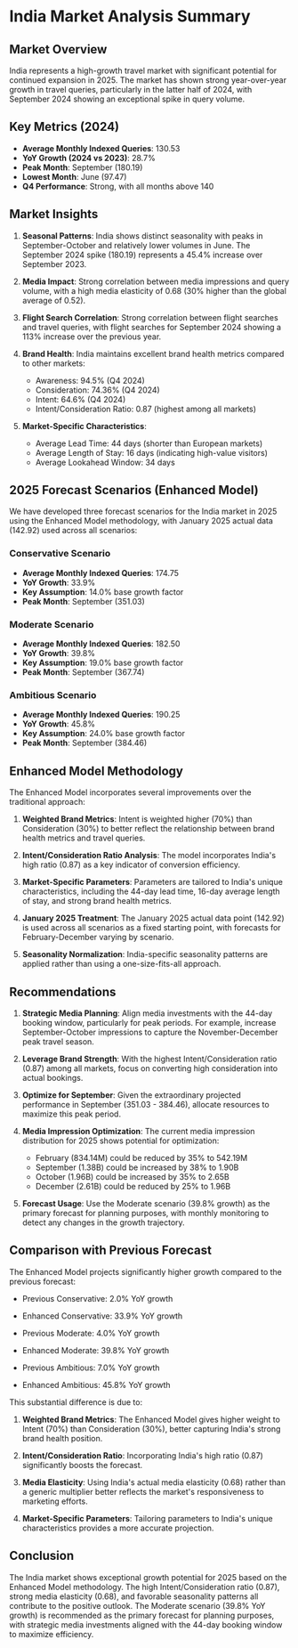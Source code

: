 # India Market Analysis Summary

## Market Overview

India represents a high-growth travel market with significant potential for continued expansion in 2025. The market has shown strong year-over-year growth in travel queries, particularly in the latter half of 2024, with September 2024 showing an exceptional spike in query volume.

## Key Metrics (2024)

- **Average Monthly Indexed Queries**: 130.53
- **YoY Growth (2024 vs 2023)**: 28.7%
- **Peak Month**: September (180.19)
- **Lowest Month**: June (97.47)
- **Q4 Performance**: Strong, with all months above 140

## Market Insights

1. **Seasonal Patterns**: India shows distinct seasonality with peaks in September-October and relatively lower volumes in June. The September 2024 spike (180.19) represents a 45.4% increase over September 2023.

2. **Media Impact**: Strong correlation between media impressions and query volume, with a high media elasticity of 0.68 (30% higher than the global average of 0.52).

3. **Flight Search Correlation**: Strong correlation between flight searches and travel queries, with flight searches for September 2024 showing a 113% increase over the previous year.

4. **Brand Health**: India maintains excellent brand health metrics compared to other markets:
   - Awareness: 94.5% (Q4 2024)
   - Consideration: 74.36% (Q4 2024)
   - Intent: 64.6% (Q4 2024)
   - Intent/Consideration Ratio: 0.87 (highest among all markets)

5. **Market-Specific Characteristics**:
   - Average Lead Time: 44 days (shorter than European markets)
   - Average Length of Stay: 16 days (indicating high-value visitors)
   - Average Lookahead Window: 34 days

## 2025 Forecast Scenarios (Enhanced Model)

We have developed three forecast scenarios for the India market in 2025 using the Enhanced Model methodology, with January 2025 actual data (142.92) used across all scenarios:

### Conservative Scenario
- **Average Monthly Indexed Queries**: 174.75
- **YoY Growth**: 33.9%
- **Key Assumption**: 14.0% base growth factor
- **Peak Month**: September (351.03)

### Moderate Scenario
- **Average Monthly Indexed Queries**: 182.50
- **YoY Growth**: 39.8%
- **Key Assumption**: 19.0% base growth factor
- **Peak Month**: September (367.74)

### Ambitious Scenario
- **Average Monthly Indexed Queries**: 190.25
- **YoY Growth**: 45.8%
- **Key Assumption**: 24.0% base growth factor
- **Peak Month**: September (384.46)

## Enhanced Model Methodology

The Enhanced Model incorporates several improvements over the traditional approach:

1. **Weighted Brand Metrics**: Intent is weighted higher (70%) than Consideration (30%) to better reflect the relationship between brand health metrics and travel queries.

2. **Intent/Consideration Ratio Analysis**: The model incorporates India's high ratio (0.87) as a key indicator of conversion efficiency.

3. **Market-Specific Parameters**: Parameters are tailored to India's unique characteristics, including the 44-day lead time, 16-day average length of stay, and strong brand health metrics.

4. **January 2025 Treatment**: The January 2025 actual data point (142.92) is used across all scenarios as a fixed starting point, with forecasts for February-December varying by scenario.

5. **Seasonality Normalization**: India-specific seasonality patterns are applied rather than using a one-size-fits-all approach.

## Recommendations

1. **Strategic Media Planning**: Align media investments with the 44-day booking window, particularly for peak periods. For example, increase September-October impressions to capture the November-December peak travel season.

2. **Leverage Brand Strength**: With the highest Intent/Consideration ratio (0.87) among all markets, focus on converting high consideration into actual bookings.

3. **Optimize for September**: Given the extraordinary projected performance in September (351.03 - 384.46), allocate resources to maximize this peak period.

4. **Media Impression Optimization**: The current media impression distribution for 2025 shows potential for optimization:
   - February (834.14M) could be reduced by 35% to 542.19M
   - September (1.38B) could be increased by 38% to 1.90B
   - October (1.96B) could be increased by 35% to 2.65B
   - December (2.61B) could be reduced by 25% to 1.96B

5. **Forecast Usage**: Use the Moderate scenario (39.8% growth) as the primary forecast for planning purposes, with monthly monitoring to detect any changes in the growth trajectory.

## Comparison with Previous Forecast

The Enhanced Model projects significantly higher growth compared to the previous forecast:

- Previous Conservative: 2.0% YoY growth
- Enhanced Conservative: 33.9% YoY growth

- Previous Moderate: 4.0% YoY growth
- Enhanced Moderate: 39.8% YoY growth

- Previous Ambitious: 7.0% YoY growth
- Enhanced Ambitious: 45.8% YoY growth

This substantial difference is due to:

1. **Weighted Brand Metrics**: The Enhanced Model gives higher weight to Intent (70%) than Consideration (30%), better capturing India's strong brand health position.

2. **Intent/Consideration Ratio**: Incorporating India's high ratio (0.87) significantly boosts the forecast.

3. **Media Elasticity**: Using India's actual media elasticity (0.68) rather than a generic multiplier better reflects the market's responsiveness to marketing efforts.

4. **Market-Specific Parameters**: Tailoring parameters to India's unique characteristics provides a more accurate projection.

## Conclusion

The India market shows exceptional growth potential for 2025 based on the Enhanced Model methodology. The high Intent/Consideration ratio (0.87), strong media elasticity (0.68), and favorable seasonality patterns all contribute to the positive outlook. The Moderate scenario (39.8% YoY growth) is recommended as the primary forecast for planning purposes, with strategic media investments aligned with the 44-day booking window to maximize efficiency.
